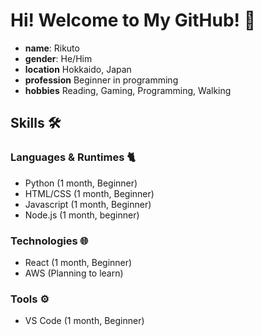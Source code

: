 # Hi! Welcome to My GitHub! 👋
- **name**: Rikuto
- **gender**: He/Him
- **location** Hokkaido, Japan
- **profession** Beginner in programming
- **hobbies** Reading, Gaming, Programming, Walking


## Skills 🛠️
### Languages & Runtimes 🐈
- Python (1 month, Beginner)
- HTML/CSS (1 month, Beginner)
- Javascript (1 month, Beginner)
- Node.js (1 month, beginner)

### Technologies 🌐
- React (1 month, Beginner)
- AWS (Planning to learn)

### Tools ⚙️
- VS Code (1 month, Beginner)

